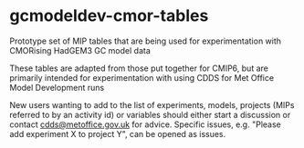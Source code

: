 # gcmodeldev-cmor-tables
Prototype set of MIP tables that are being used for experimentation with CMORising HadGEM3 GC model data

These tables are adapted from those put together for CMIP6, but are primarily intended for experimentation with using CDDS for Met Office Model Development runs

New users wanting to add to the list of experiments, models, projects (MIPs referred to by an activity id) or variables should either start a discussion or contact cdds@metoffice.gov.uk for advice. Specific issues, e.g. "Please add experiment X to project Y", can be opened as issues.
